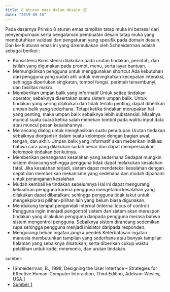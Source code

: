 ```yaml
---
title: 8 Aturan emas dalam desain UI
date: "2019-09-10"
---
```


Pada dasarnya Prinsip 8 aturan emas tampilan tatap muka ini berasal dari penyempurnaan serta pengalaman pembuatan desain tatap muka yang membutuhkan validasi dan pengaturan yang spesifik pada domain desain. Dan ke-8 aturan emas ini yang dikemukakan oleh Schneiderman adalah sebagai berikut :



* Konsistensi
Konsistensi dilakukan pada urutan tindakan, perintah, dan istilah yang digunakan pada prompt, menu, serta layar bantuan.
* Memungkinkan pengguna untuk menggunakan shortcut
Ada kebutuhan dari pengguna yang sudah ahli untuk meningkatkan kecepatan interaksi, sehingga diperlukan singkatan, tombol fungsi, perintah tersembunyi, dan fasilitas makro.
* Memberikan umpan balik yang informatif
Untuk setiap tindakan operator, sebaiknya disertakan suatu sistem umpan balik. Untuk tindakan yang sering dilakukan dan tidak terlalu penting, dapat diberikan umpan balik yang sederhana. Tetapi ketika tindakan merupakan hal yang penting, maka umpan balik sebaiknya lebih substansial. Misalnya muncul suatu suara ketika salah menekan tombol pada waktu input data atau muncul pesan kesalahannya.
* Merancang dialog untuk menghasilkan suatu penutupan
Urutan tindakan sebaiknya diorganisir dalam suatu kelompok dengan bagian awal, tengah, dan akhir. Umpan balik yang informatif akan meberikan indikasi bahwa cara yang dilakukan sudah benar dan dapat mempersiapkan kelompok tindakan berikutnya.
* Memberikan penanganan kesalahan yang sederhana
Sedapat mungkin sistem dirancang sehingga pengguna tidak dapat melakukan kesalahan fatal. Jika kesalahan terjadi, sistem dapat mendeteksi kesalahan dengan cepat dan memberikan mekanisme yang sedehana dan mudah dipahami untuk penanganan kesalahan.
* Mudah kembali ke tindakan sebelumnya
Hal ini dapat mengurangi kekuatiran pengguna karena pengguna mengetahui kesalahan yang dilakukan dapat dibatalkan; sehingga pengguna tidak takut untuk mengekplorasi pilihan-pilihan lain yang belum biasa digunakan.
* Mendukung tempat pengendali internal (internal locus of control)
Pengguna ingin menjadi pengontrol sistem dan sistem akan merespon tindakan yang dilakukan pengguna daripada pengguna merasa bahwa sistem mengontrol pengguna. Sebaiknya sistem dirancang sedemikan rupa sehingga pengguna menjadi inisiator daripada responden.
* Mengurangi beban ingatan jangka pendek
Keterbatasan ingatan manusia membutuhkan tampilan yang sederhana atau banyak tampilan halaman yang sebaiknya disatukan, serta diberikan cukup waktu pelatihan untuk kode, mnemonic, dan urutan tindakan.

sumber: 
* [Shneiderman, B., 1998, Designing the User Interface – Strategies for Effective Human-Computer Interaction, Third Edition, Addison-Wesley, USA.]
* [Sumber 1](http://iwanbinanto.com/2008/07/21/8-aturan-emas-desain-user-interface/)